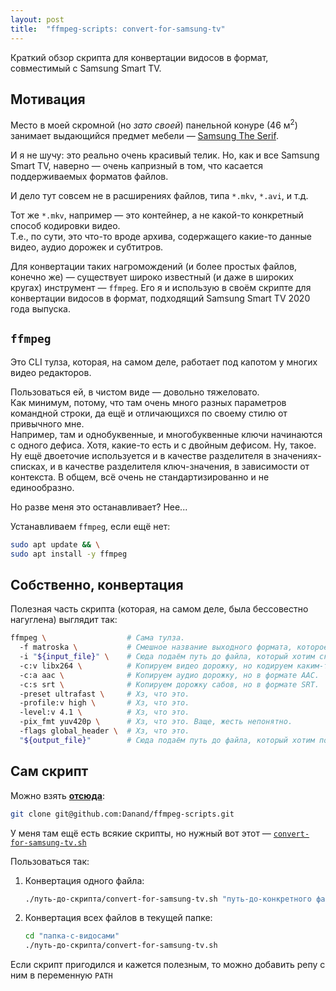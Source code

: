 ```yaml
---
layout: post
title:  "ffmpeg-scripts: convert-for-samsung-tv"
---
```


<span class="hidden">Краткий обзор скрипта для конвертации видосов в формат, совместимый с Samsung Smart TV.</span>

## Мотивация

Место в моей скромной (но _зато своей_) панельной конуре (46 м<sup>2</sup>) занимает выдающийся предмет мебели — [Samsung The Serif](https://www.samsung.com/ru/lifestyle-tvs/the-serif/highlights/).

И я не шучу: это реально очень красивый телик. Но, как и все Samsung Smart TV, наверно — очень капризный в том, что касается поддерживаемых форматов файлов.

И дело тут совсем не в расширениях файлов, типа `*.mkv`, `*.avi`, и т.д.

Тот же `*.mkv`, например — это контейнер, а не какой-то конкретный способ кодировки видео.<br />
Т.е., по сути, это что-то вроде архива, содержащего какие-то данные видео, аудио дорожек и субтитров.

Для конвертации таких нагромождений (и более простых файлов, конечно же) — существует широко известный (и даже в широких кругах) инструмент — `ffmpeg`. Его я и использую в своём скрипте для конвертации видосов в формат, подходящий Samsung Smart TV 2020 года выпуска.

## `ffmpeg`

Это CLI тулза, которая, на самом деле, работает под капотом у многих видео редакторов.

Пользоваться ей, в чистом виде — довольно тяжеловато.<br />
Как минимум, потому, что там очень много разных параметров командной строки, да ещё и отличающихся по своему стилю от привычного мне.<br />
Например, там и однобуквенные, и многобуквенные ключи начинаются с одного дефиса. Хотя, какие-то есть и с двойным дефисом. Ну, такое. Ну ещё двоеточие используется и в качестве разделителя в значениях-списках, и в качестве разделителя ключ-значения, в зависимости от контекста. В общем, всё очень не стандартизированно и не единообразно.

Но разве меня это останавливает? Нее...

Устанавливаем `ffmpeg`, если ещё нет:

```bash
sudo apt update && \
sudo apt install -y ffmpeg
```

## Собственно, конвертация

Полезная часть скрипта (которая, на самом деле, была бессовестно нагуглена) выглядит так:

```bash
ffmpeg \                  # Сама тулза.
  -f matroska \           # Смешное название выходного формата, которое обычно сокращают как MKV.
  -i "${input_file}" \    # Сюда подаём путь до файла, который хотим сконвертировать.
  -c:v libx264 \          # Копируем видео дорожку, но кодируем каким-то `libx264` — хз, что это.
  -c:a aac \              # Копируем аудио дорожку, но в формате AAC.
  -c:s srt \              # Копируем дорожку сабов, но в формате SRT.
  -preset ultrafast \     # Хз, что это.
  -profile:v high \       # Хз, что это.
  -level:v 4.1 \          # Хз, что это.
  -pix_fmt yuv420p \      # Хз, что это. Ваще, жесть непонятно.
  -flags global_header \  # Хз, что это.
  "${output_file}"        # Сюда подаём путь до файла, который хотим получить на выходе.
```

## Сам скрипт

Можно взять [**отсюда**](https://github.com/Danand/ffmpeg-scripts):

```bash
git clone git@github.com:Danand/ffmpeg-scripts.git
```

У меня там ещё есть всякие скрипты, но нужный вот этот — [`convert-for-samsung-tv.sh`](https://github.com/Danand/ffmpeg-scripts/blob/main/convert-for-samsung-tv.sh)

Пользоваться так:

1. Конвертация одного файла:

   ```bash
   ./путь-до-скрипта/convert-for-samsung-tv.sh "путь-до-конкретного файла"
   ```

2. Конвертация всех файлов в текущей папке:

   ```bash
   cd "папка-с-видосами"
   ./путь-до-скрипта/convert-for-samsung-tv.sh
   ```

Если скрипт пригодился и кажется полезным, то можно добавить репу с ним в переменную `PATH`
